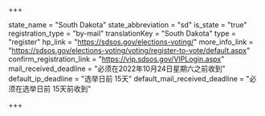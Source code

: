 +++

state_name = "South Dakota"
state_abbreviation = "sd"
is_state = "true"
registration_type = "by-mail"
translationKey = "South Dakota"
type = "register"
hp_link = "https://sdsos.gov/elections-voting/"
more_info_link = "https://sdsos.gov/elections-voting/voting/register-to-vote/default.aspx"
confirm_registration_link = "https://vip.sdsos.gov/VIPLogin.aspx"
mail_received_deadline = "必须在2022年10月24日星期六之前收到"
default_ip_deadline = "选举日前 15天"
default_mail_received_deadline = "必须在选举日前 15天前收到"

+++